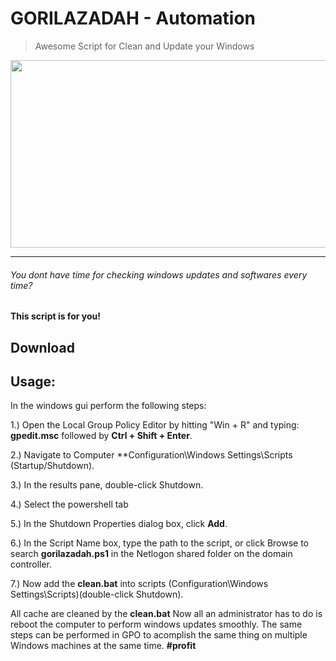 # GORILAZADAH - Automation
> Awesome Script for Clean and Update your Windows 
<img src="https://github.com/cristiancmoises/gorilazadah/assets/86272521/7f99f8b2-f13d-4740-b553-c6c0f2b58dd7" height=300 width=560>

___________________
          
###### You dont have time for checking windows updates and softwares every time? 
#### This script is for you!

## Download

## Usage:
In the windows gui perform the following steps:

1.) Open the Local Group Policy Editor by hitting "Win + R" and typing: **gpedit.msc** followed by **Ctrl + Shift + Enter**.

2.) Navigate to Computer **Configuration\Windows Settings\Scripts (Startup/Shutdown).

3.) In the results pane, double-click Shutdown.

4.) Select the powershell tab

5.) In the Shutdown Properties dialog box, click **Add**.

6.) In the Script Name box, type the path to the script, or click Browse to search **gorilazadah.ps1** in the Netlogon shared folder on the domain controller.

7.) Now add the **clean.bat** into scripts (Configuration\Windows Settings\Scripts)(double-click Shutdown). 

All cache are cleaned by the **clean.bat**
Now all an administrator has to do is reboot the computer to perform windows updates smoothly.
The same steps can be performed in GPO to acomplish the same thing on multiple Windows machines at the same time. **#profit**


